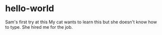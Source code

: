 # hello-world
Sam's first try at this
My cat wants to learn this but she doesn't know how to type. She hired me for the job. 
